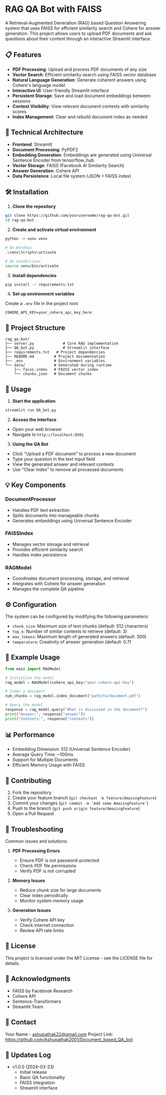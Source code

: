 # RAG QA Bot with FAISS

A Retrieval-Augmented Generation (RAG) based Question Answering system that uses FAISS for efficient similarity search and Cohere for answer generation. This project allows users to upload PDF documents and ask questions about their content through an interactive Streamlit interface.

## 📋 Features

- **PDF Processing**: Upload and process PDF documents of any size
- **Vector Search**: Efficient similarity search using FAISS vector database
- **Natural Language Generation**: Generate coherent answers using Cohere's language model
- **Interactive UI**: User-friendly Streamlit interface
- **Persistent Storage**: Save and load document embeddings between sessions
- **Context Visibility**: View relevant document contexts with similarity scores
- **Index Management**: Clear and rebuild document index as needed

## 🔧 Technical Architecture

- **Frontend**: Streamlit
- **Document Processing**: PyPDF2
- **Embedding Generation**: Embeddings are generated using Universal Sentence Encoder from tensorflow_hub.
- **Vector Storage**: FAISS (Facebook AI Similarity Search)
- **Answer Generation**: Cohere API
- **Data Persistence**: Local file system (JSON + FAISS index)

## 🛠️ Installation

1. **Clone the repository**
```bash
git clone https://github.com/yourusername/rag-qa-bot.git
cd rag-qa-bot
```

2. **Create and activate virtual environment**
```bash
python -m venv venv

# On Windows
.\venv\Scripts\activate

# On macOS/Linux
source venv/bin/activate
```

3. **Install dependencies**
```bash
pip install -r requirements.txt
```

4. **Set up environment variables**

Create a `.env` file in the project root:
```env
COHERE_API_KEY=your_cohere_api_key_here
```

## 📄 Project Structure
```
rag_qa_bot/
├── server.py             # Core RAG implementation
├── QA_bot.py             # Streamlit interface
├── requirements.txt   # Project dependencies
├── README.md         # Project documentation
├── .env              # Environment variables
└── data/             # Generated during runtime
    ├── faiss.index   # FAISS vector index
    └── chunks.json   # Document chunks
```

## 🚀 Usage

1. **Start the application**
```bash
streamlit run QA_bot.py
```

2. **Access the interface**
- Open your web browser
- Navigate to `http://localhost:8501`

3. **Using the QA Bot**
- Click "Upload a PDF document" to process a new document
- Type your question in the text input field
- View the generated answer and relevant contexts
- Use "Clear Index" to remove all processed documents

## 💡 Key Components

### DocumentProcessor
- Handles PDF text extraction
- Splits documents into manageable chunks
- Generates embeddings using Universal Sentence Encoder

### FAISSIndex
- Manages vector storage and retrieval
- Provides efficient similarity search
- Handles index persistence

### RAGModel
- Coordinates document processing, storage, and retrieval
- Integrates with Cohere for answer generation
- Manages the complete QA pipeline

## ⚙️ Configuration

The system can be configured by modifying the following parameters:

- `chunk_size`: Maximum size of text chunks (default: 512 characters)
- `top_k`: Number of similar contexts to retrieve (default: 3)
- `max_tokens`: Maximum length of generated answers (default: 300)
- `temperature`: Creativity of answer generation (default: 0.7)

## 🌟 Example Usage

```python
from main import RAGModel

# Initialize the model
rag_model = RAGModel(cohere_api_key="your-cohere-api-key")

# Index a document
num_chunks = rag_model.index_document("path/to/document.pdf")

# Query the model
response = rag_model.query("What is discussed in the document?")
print("Answer:", response["answer"])
print("Contexts:", response["contexts"])
```

## 📊 Performance

- Embedding Dimension: 512 (Universal Sentence Encoder)
- Average Query Time: ~100ms
- Support for Multiple Documents
- Efficient Memory Usage with FAISS

## 🤝 Contributing

1. Fork the repository
2. Create your feature branch (`git checkout -b feature/AmazingFeature`)
3. Commit your changes (`git commit -m 'Add some AmazingFeature'`)
4. Push to the branch (`git push origin feature/AmazingFeature`)
5. Open a Pull Request

## 🚨 Troubleshooting

Common issues and solutions:

1. **PDF Processing Errors**
   - Ensure PDF is not password-protected
   - Check PDF file permissions
   - Verify PDF is not corrupted

2. **Memory Issues**
   - Reduce chunk size for large documents
   - Clear index periodically
   - Monitor system memory usage

3. **Generation Issues**
   - Verify Cohere API key
   - Check internet connection
   - Review API rate limits

## 📝 License

This project is licensed under the MIT License - see the LICENSE file for details.

## 🙏 Acknowledgments

- FAISS by Facebook Research
- Cohere API
- Sentence-Transformers
- Streamlit Team

## 📧 Contact

Your Name - ashupathak22@gmail.com
Project Link: https://github.com/Ashupathak2001/Document_based_QA_bot

## 🔄 Updates Log

- v1.0.0 (2024-03-23)
  - Initial release
  - Basic QA functionality
  - FAISS integration
  - Streamlit interface
